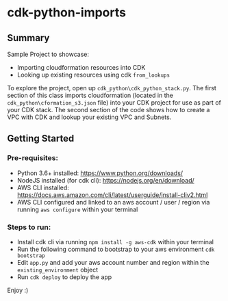 # cdk-python-imports

## Summary
Sample Project to showcase:

* Importing cloudformation resources into CDK
* Looking up existing resources using cdk `from_lookups`

To explore the project, open up ```cdk_python\cdk_python_stack.py```. 
The first section of this class imports cloudformation (located in the ```cdk_python\cformation_s3.json``` file) into your CDK project for use as part of your CDK stack. 
The second section of the code shows how to create a VPC with CDK and lookup your existing VPC and Subnets.

## Getting Started

### Pre-requisites:

* Python 3.6+ installed: https://www.python.org/downloads/
* NodeJS installed (for cdk cli): https://nodejs.org/en/download/
* AWS CLI installed: https://docs.aws.amazon.com/cli/latest/userguide/install-cliv2.html
* AWS CLI configured and linked to an aws account / user / region via running ```aws configure``` within your terminal

### Steps to run:

* Install cdk cli via running ```npm install -g aws-cdk``` within your terminal
* Run the following command to bootstrap to your aws environment ```cdk bootstrap```
* Edit ```app.py``` and add your aws account number and region within the ```existing_environment``` object
* Run ```cdk deploy``` to deploy the app

Enjoy :)
